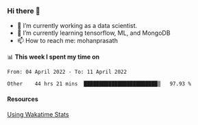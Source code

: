 ### Hi there 👋

- 🔭 I’m currently working as a data scientist.
- 🌱 I’m currently learning tensorflow, ML, and MongoDB
- 📫 How to reach me: mohanprasath

📊 **This week I spent my time on**
<!--START_SECTION:waka-->

```text
From: 04 April 2022 - To: 11 April 2022

Other    44 hrs 21 mins  ████████████████████████▒   97.93 %
```

<!--END_SECTION:waka-->

#### Resources
[Using Wakatime Stats](https://github.com/marketplace/actions/waka-readme)
